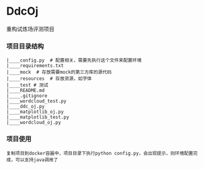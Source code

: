# DdcOj

重构试炼场评测项目

### 项目目录结构

```
|____config.py  # 配置相关，需要先执行这个文件来配置环境
|____requirements.txt
|____mock  # 存放需要mock的第三方库的源代码
|____resources  # 存放资源，如字体
|____test # 测试
|____README.md
|____.gitignore
|____wordcloud_test.py
|____ddc_oj.py
|____matplotlib_oj.py
|____matplotlib_test.py
|____wordcloud_oj.py
```

### 项目使用

```
复制项目到docker容器中，项目目录下执行python config.py，会出现提示，则环境配置完成，可以支持java调用了
```

